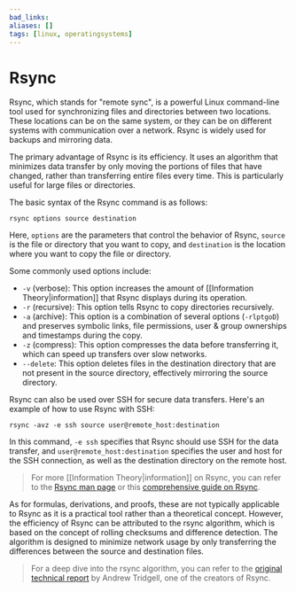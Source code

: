 ```yaml
---
bad_links: 
aliases: []
tags: [linux, operatingsystems]
---
```

# Rsync

Rsync, which stands for "remote sync", is a powerful Linux command-line tool used for synchronizing files and directories between two locations. These locations can be on the same system, or they can be on different systems with communication over a network. Rsync is widely used for backups and mirroring data.

The primary advantage of Rsync is its efficiency. It uses an algorithm that minimizes data transfer by only moving the portions of files that have changed, rather than transferring entire files every time. This is particularly useful for large files or directories.

The basic syntax of the Rsync command is as follows:

```
rsync options source destination
```

Here, `options` are the parameters that control the behavior of Rsync, `source` is the file or directory that you want to copy, and `destination` is the location where you want to copy the file or directory.

Some commonly used options include:

- `-v` (verbose): This option increases the amount of [[Information Theory|information]] that Rsync displays during its operation.
- `-r` (recursive): This option tells Rsync to copy directories recursively.
- `-a` (archive): This option is a combination of several options (`-rlptgoD`) and preserves symbolic links, file permissions, user & group ownerships and timestamps during the copy.
- `-z` (compress): This option compresses the data before transferring it, which can speed up transfers over slow networks.
- `--delete`: This option deletes files in the destination directory that are not present in the source directory, effectively mirroring the source directory.

Rsync can also be used over SSH for secure data transfers. Here's an example of how to use Rsync with SSH:

```
rsync -avz -e ssh source user@remote_host:destination
```

In this command, `-e ssh` specifies that Rsync should use SSH for the data transfer, and `user@remote_host:destination` specifies the user and host for the SSH connection, as well as the destination directory on the remote host.

> For more [[Information Theory|information]] on Rsync, you can refer to the [Rsync man page](https://linux.die.net/man/1/rsync) or this [comprehensive guide on Rsync](https://www.tecmint.com/rsync-local-remote-file-synchronization-commands/).

As for formulas, derivations, and proofs, these are not typically applicable to Rsync as it is a practical tool rather than a theoretical concept. However, the efficiency of Rsync can be attributed to the rsync algorithm, which is based on the concept of rolling checksums and difference detection. The algorithm is designed to minimize network usage by only transferring the differences between the source and destination files.

> For a deep dive into the rsync algorithm, you can refer to the [original technical report](https://www.samba.org/~tridge/phd_thesis.pdf) by Andrew Tridgell, one of the creators of Rsync.